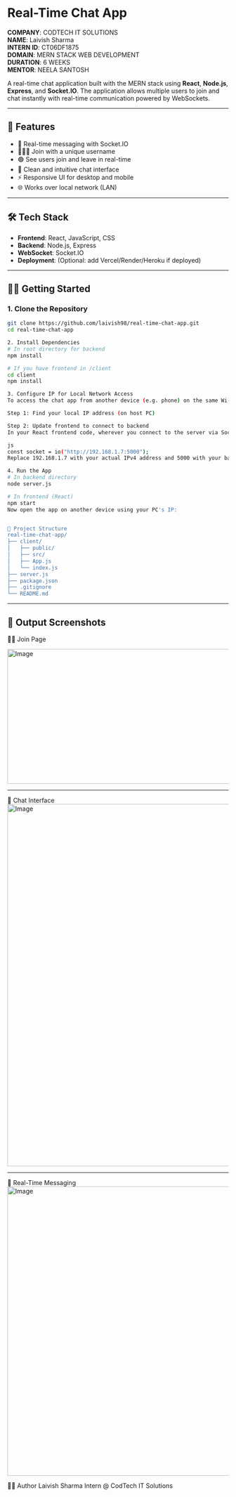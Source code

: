 # Real-Time Chat App

**COMPANY**: CODTECH IT SOLUTIONS  
**NAME**: Laivish Sharma  
**INTERN ID**: CT06DF1875  
**DOMAIN**: MERN STACK WEB DEVELOPMENT  
**DURATION**: 6 WEEKS  
**MENTOR**: NEELA SANTOSH  

A real-time chat application built with the MERN stack using **React**, **Node.js**, **Express**, and **Socket.IO**. The application allows multiple users to join and chat instantly with real-time communication powered by WebSockets.

---

## 🚀 Features

- 💬 Real-time messaging with Socket.IO  
- 🧑‍🤝‍🧑 Join with a unique username  
- 🟢 See users join and leave in real-time  
- 🧠 Clean and intuitive chat interface  
- ⚡ Responsive UI for desktop and mobile  
- 🌐 Works over local network (LAN)

---

## 🛠️ Tech Stack

- **Frontend**: React, JavaScript, CSS  
- **Backend**: Node.js, Express  
- **WebSocket**: Socket.IO  
- **Deployment**: (Optional: add Vercel/Render/Heroku if deployed)

---

## 🧑‍💻 Getting Started

### 1. Clone the Repository

```bash
git clone https://github.com/laivish98/real-time-chat-app.git
cd real-time-chat-app

2. Install Dependencies
# In root directory for backend
npm install

# If you have frontend in /client
cd client
npm install

3. Configure IP for Local Network Access
To access the chat app from another device (e.g. phone) on the same Wi-Fi:

Step 1: Find your local IP address (on host PC)

Step 2: Update frontend to connect to backend
In your React frontend code, wherever you connect to the server via Socket.IO:

js
const socket = io("http://192.168.1.7:5000");
Replace 192.168.1.7 with your actual IPv4 address and 5000 with your backend port.

4. Run the App 
# In backend directory
node server.js

# In frontend (React)
npm start
Now open the app on another device using your PC's IP:


📁 Project Structure
real-time-chat-app/
├── client/
│   ├── public/
│   ├── src/
│   ├── App.js
│   └── index.js
├── server.js
├── package.json
├── .gitignore
└── README.md


```
---
📸 Output Screenshots
---
🧑‍💻 Join Page

<img width="593" height="307" alt="Image" src="https://github.com/user-attachments/assets/e94cac08-ba51-46b8-9489-98c7186b39cf" />

---
💬 Chat Interface
<img width="737" height="825" alt="Image" src="https://github.com/user-attachments/assets/af54d7eb-8032-4972-bdd2-d24d212ba1ee" />

---
📡 Real-Time Messaging
<img width="847" height="659" alt="Image" src="https://github.com/user-attachments/assets/81da9905-218d-4592-b5da-64e89d0d266f" />

👨‍💻 Author
Laivish Sharma
Intern @ CodTech IT Solutions

